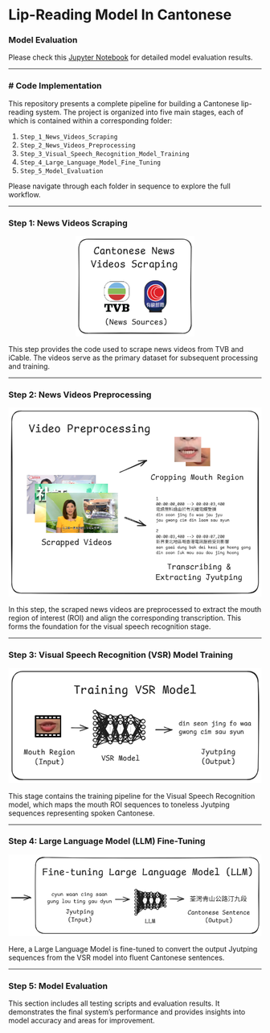 # Lip-Reading Model In Cantonese



### Model Evaluation

Please check this [Jupyter Notebook]() for detailed model evaluation results.

---



### # Code Implementation

This repository presents a complete pipeline for building a Cantonese lip-reading system. The project is organized into five main stages, each of which is contained within a corresponding folder:

1. `Step_1_News_Videos_Scraping`
2. `Step_2_News_Videos_Preprocessing`
3. `Step_3_Visual_Speech_Recognition_Model_Training`
4. `Step_4_Large_Language_Model_Fine_Tuning`
5. `Step_5_Model_Evaluation`



Please navigate through each folder in sequence to explore the full workflow.

------

### Step 1: News Videos Scraping

<div align="center"><img src="./assets/image-20250414054225253.png" alt="Step 1" style="zoom:60%;" /></div>

This step provides the code used to scrape news videos from TVB and iCable. The videos serve as the primary dataset for subsequent processing and training.

------

### Step 2: News Videos Preprocessing

![Step 2](./assets/image-20250414054323841.png)

In this step, the scraped news videos are preprocessed to extract the mouth region of interest (ROI) and align the corresponding transcription. This forms the foundation for the visual speech recognition stage.

------

### Step 3: Visual Speech Recognition (VSR) Model Training

![Step 3](./assets/image-20250414054436501.png)

This stage contains the training pipeline for the Visual Speech Recognition model, which maps the mouth ROI sequences to toneless Jyutping sequences representing spoken Cantonese.

------

### Step 4: Large Language Model (LLM) Fine-Tuning

![Step 4](./assets/image-20250414054659052.png)

Here, a Large Language Model is fine-tuned to convert the output Jyutping sequences from the VSR model into fluent Cantonese sentences.

------

### Step 5: Model Evaluation

This section includes all testing scripts and evaluation results. It demonstrates the final system’s performance and provides insights into model accuracy and areas for improvement.
